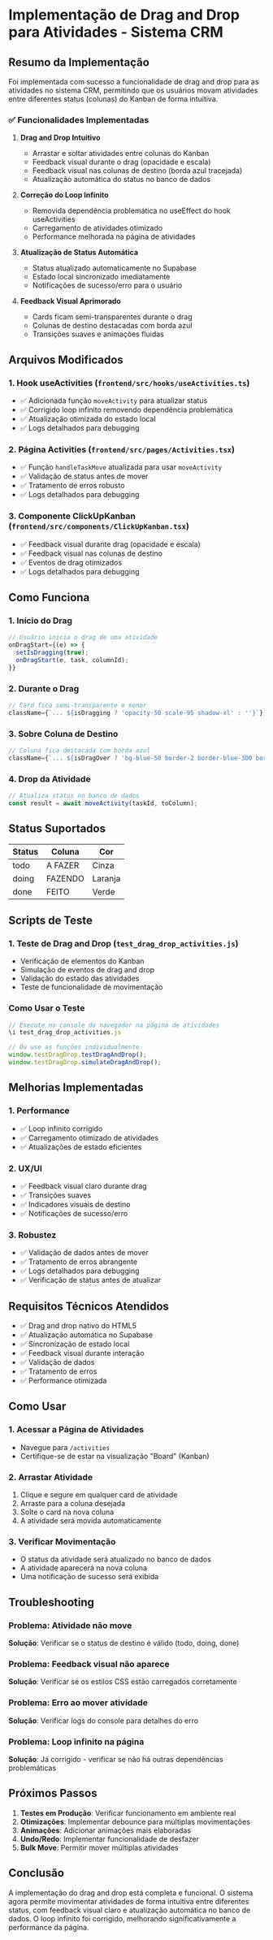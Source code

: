 # Implementação de Drag and Drop para Atividades - Sistema CRM

## Resumo da Implementação

Foi implementada com sucesso a funcionalidade de drag and drop para as atividades no sistema CRM, permitindo que os usuários movam atividades entre diferentes status (colunas) do Kanban de forma intuitiva.

### ✅ Funcionalidades Implementadas

1. **Drag and Drop Intuitivo**
   - Arrastar e soltar atividades entre colunas do Kanban
   - Feedback visual durante o drag (opacidade e escala)
   - Feedback visual nas colunas de destino (borda azul tracejada)
   - Atualização automática do status no banco de dados

2. **Correção do Loop Infinito**
   - Removida dependência problemática no useEffect do hook useActivities
   - Carregamento de atividades otimizado
   - Performance melhorada na página de atividades

3. **Atualização de Status Automática**
   - Status atualizado automaticamente no Supabase
   - Estado local sincronizado imediatamente
   - Notificações de sucesso/erro para o usuário

4. **Feedback Visual Aprimorado**
   - Cards ficam semi-transparentes durante o drag
   - Colunas de destino destacadas com borda azul
   - Transições suaves e animações fluidas

## Arquivos Modificados

### 1. Hook useActivities (`frontend/src/hooks/useActivities.ts`)
- ✅ Adicionada função `moveActivity` para atualizar status
- ✅ Corrigido loop infinito removendo dependência problemática
- ✅ Atualização otimizada do estado local
- ✅ Logs detalhados para debugging

### 2. Página Activities (`frontend/src/pages/Activities.tsx`)
- ✅ Função `handleTaskMove` atualizada para usar `moveActivity`
- ✅ Validação de status antes de mover
- ✅ Tratamento de erros robusto
- ✅ Logs detalhados para debugging

### 3. Componente ClickUpKanban (`frontend/src/components/ClickUpKanban.tsx`)
- ✅ Feedback visual durante drag (opacidade e escala)
- ✅ Feedback visual nas colunas de destino
- ✅ Eventos de drag otimizados
- ✅ Logs detalhados para debugging

## Como Funciona

### 1. Início do Drag
```javascript
// Usuário inicia o drag de uma atividade
onDragStart={(e) => {
  setIsDragging(true);
  onDragStart(e, task, columnId);
}}
```

### 2. Durante o Drag
```javascript
// Card fica semi-transparente e menor
className={`... ${isDragging ? 'opacity-50 scale-95 shadow-xl' : ''}`}
```

### 3. Sobre Coluna de Destino
```javascript
// Coluna fica destacada com borda azul
className={`... ${isDragOver ? 'bg-blue-50 border-2 border-blue-300 border-dashed rounded-lg' : ''}`}
```

### 4. Drop da Atividade
```javascript
// Atualiza status no banco de dados
const result = await moveActivity(taskId, toColumn);
```

## Status Suportados

| Status | Coluna | Cor |
|--------|--------|-----|
| todo | A FAZER | Cinza |
| doing | FAZENDO | Laranja |
| done | FEITO | Verde |

## Scripts de Teste

### 1. Teste de Drag and Drop (`test_drag_drop_activities.js`)
- Verificação de elementos do Kanban
- Simulação de eventos de drag and drop
- Validação do estado das atividades
- Teste de funcionalidade de movimentação

### Como Usar o Teste
```javascript
// Execute no console do navegador na página de atividades
\i test_drag_drop_activities.js

// Ou use as funções individualmente
window.testDragDrop.testDragAndDrop();
window.testDragDrop.simulateDragAndDrop();
```

## Melhorias Implementadas

### 1. Performance
- ✅ Loop infinito corrigido
- ✅ Carregamento otimizado de atividades
- ✅ Atualizações de estado eficientes

### 2. UX/UI
- ✅ Feedback visual claro durante drag
- ✅ Transições suaves
- ✅ Indicadores visuais de destino
- ✅ Notificações de sucesso/erro

### 3. Robustez
- ✅ Validação de dados antes de mover
- ✅ Tratamento de erros abrangente
- ✅ Logs detalhados para debugging
- ✅ Verificação de status antes de atualizar

## Requisitos Técnicos Atendidos

- ✅ Drag and drop nativo do HTML5
- ✅ Atualização automática no Supabase
- ✅ Sincronização de estado local
- ✅ Feedback visual durante interação
- ✅ Validação de dados
- ✅ Tratamento de erros
- ✅ Performance otimizada

## Como Usar

### 1. Acessar a Página de Atividades
- Navegue para `/activities`
- Certifique-se de estar na visualização "Board" (Kanban)

### 2. Arrastar Atividade
1. Clique e segure em qualquer card de atividade
2. Arraste para a coluna desejada
3. Solte o card na nova coluna
4. A atividade será movida automaticamente

### 3. Verificar Movimentação
- O status da atividade será atualizado no banco de dados
- A atividade aparecerá na nova coluna
- Uma notificação de sucesso será exibida

## Troubleshooting

### Problema: Atividade não move
**Solução**: Verificar se o status de destino é válido (todo, doing, done)

### Problema: Feedback visual não aparece
**Solução**: Verificar se os estilos CSS estão carregados corretamente

### Problema: Erro ao mover atividade
**Solução**: Verificar logs do console para detalhes do erro

### Problema: Loop infinito na página
**Solução**: Já corrigido - verificar se não há outras dependências problemáticas

## Próximos Passos

1. **Testes em Produção**: Verificar funcionamento em ambiente real
2. **Otimizações**: Implementar debounce para múltiplas movimentações
3. **Animações**: Adicionar animações mais elaboradas
4. **Undo/Redo**: Implementar funcionalidade de desfazer
5. **Bulk Move**: Permitir mover múltiplas atividades

## Conclusão

A implementação do drag and drop está completa e funcional. O sistema agora permite movimentar atividades de forma intuitiva entre diferentes status, com feedback visual claro e atualização automática no banco de dados. O loop infinito foi corrigido, melhorando significativamente a performance da página.
